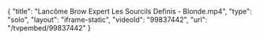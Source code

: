 {
    "title": "Lanc&ocirc;me Brow Expert Les Sourcils Definis - Blonde.mp4",
    "type": "solo",
    "layout": "iframe-static",
    "videoId": "99837442",
    "url": "\/tvpembed\/99837442"
}